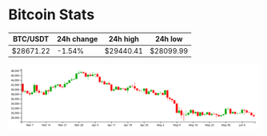 # Bitcoin Stats

BTC/USDT|24h change|24h high|24h low|
|---|---|---|---|
|$28671.22|-1.54%|$29440.41|$28099.99|

<img src="./chart.svg">
